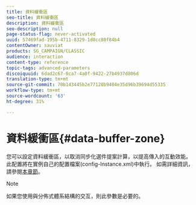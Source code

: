 ```yaml
---
title: 資料緩衝區
seo-title: 資料緩衝區
description: 資料緩衝區
seo-description: null
page-status-flag: never-activated
uuid: 57469fad-195b-4711-8329-1d8cc80f84b4
contentOwner: sauviat
products: SG_CAMPAIGN/CLASSIC
audience: interaction
content-type: reference
topic-tags: advanced-parameters
discoiquuid: 6dad2c67-0ca7-4a0f-9422-27b4937d806d
translation-type: tm+mt
source-git-commit: 70b143445b2e77128b9404e35d96b39694d55335
workflow-type: tm+mt
source-wordcount: '63'
ht-degree: 31%

---
```



# 資料緩衝區{#data-buffer-zone}

您可以設定資料緩衝區，以取消同步化選件提案計算，以提高傳入的互動效能。 此配置將在實例自己的配置檔案(config-Instance.xml)中執行。 如需詳細資訊，請參閱[本章節](../../installation/using/interaction---data-buffer.md)。

>[!NOTE]
>
>如果您使用與分佈式體系結構的交互，則此參數是必要的。

